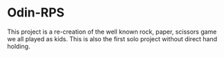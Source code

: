 # Odin-RPS

This project is a re-creation of the well known rock, paper, scissors game we all played as kids. This is also the first solo project without direct hand holding.